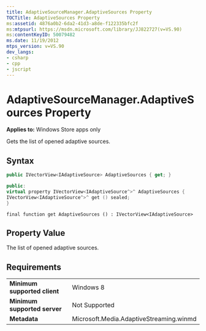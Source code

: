 ```yaml
---
title: AdaptiveSourceManager.AdaptiveSources Property
TOCTitle: AdaptiveSources Property
ms:assetid: 4876a0b2-6da2-41d3-a8de-f122335bfc2f
ms:mtpsurl: https://msdn.microsoft.com/library/JJ822727(v=VS.90)
ms:contentKeyID: 50079482
ms.date: 11/19/2012
mtps_version: v=VS.90
dev_langs:
- csharp
- cpp
- jscript
---
```


# AdaptiveSourceManager.AdaptiveSources Property

**Applies to:** Windows Store apps only

Gets the list of opened adaptive sources.

## Syntax

```csharp
public IVectorView<IAdaptiveSource> AdaptiveSources { get; }
```

```cpp
public:
virtual property IVectorView<IAdaptiveSource^>^ AdaptiveSources {
IVectorView<IAdaptiveSource^>^ get () sealed;
}
```

```jscript
final function get AdaptiveSources () : IVectorView<IAdaptiveSource>
```

## Property Value

The list of opened adaptive sources.

## Requirements

|||
|--- |--- |
|**Minimum supported client**|Windows 8|
|**Minimum supported server**|Not Supported|
|**Metadata**|Microsoft.Media.AdaptiveStreaming.winmd|

